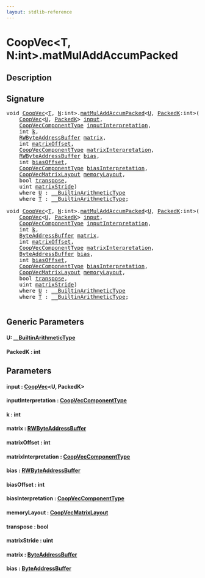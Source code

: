 ```yaml
---
layout: stdlib-reference
---
```


# CoopVec\<T, N:int\>\.matMulAddAccumPacked

## Description





## Signature 

<pre>
<span class="code_keyword">void</span> <a href="index.html" class="code_type">CoopVec</a>&lt;<a href="index.html#typeparam-T" class="code_type">T</a>, <a href="index.html#decl-N" class="code_var">N</a>:<span class="code_keyword">int</span>&gt;.<a href="matmuladdaccumpacked-369e.html">matMulAddAccumPacked</a>&lt;<a href="matmuladdaccumpacked-369e.html#typeparam-U" class="code_type">U</a>, <a href="matmuladdaccumpacked-369e.html#decl-PackedK" class="code_var">PackedK</a>:<span class="code_keyword">int</span>&gt;(
    <a href="index.html" class="code_type">CoopVec</a>&lt;<a href="matmuladdaccumpacked-369e.html#typeparam-U" class="code_type">U</a>, <a href="matmuladdaccumpacked-369e.html#decl-PackedK" class="code_var">PackedK</a>&gt; <a href="matmuladdaccumpacked-369e.html#decl-input" class="code_param">input</a>,
    <a href="../coopveccomponenttype-047g/index.html" class="code_type">CoopVecComponentType</a> <a href="matmuladdaccumpacked-369e.html#decl-inputInterpretation" class="code_param">inputInterpretation</a>,
    <span class="code_keyword">int</span> <a href="matmuladdaccumpacked-369e.html#decl-k" class="code_param">k</a>,
    <a href="../rwbyteaddressbuffer-0126d/index.html" class="code_type">RWByteAddressBuffer</a> <a href="matmuladdaccumpacked-369e.html#decl-matrix" class="code_param">matrix</a>,
    <span class="code_keyword">int</span> <a href="matmuladdaccumpacked-369e.html#decl-matrixOffset" class="code_param">matrixOffset</a>,
    <a href="../coopveccomponenttype-047g/index.html" class="code_type">CoopVecComponentType</a> <a href="matmuladdaccumpacked-369e.html#decl-matrixInterpretation" class="code_param">matrixInterpretation</a>,
    <a href="../rwbyteaddressbuffer-0126d/index.html" class="code_type">RWByteAddressBuffer</a> <a href="matmuladdaccumpacked-369e.html#decl-bias" class="code_param">bias</a>,
    <span class="code_keyword">int</span> <a href="matmuladdaccumpacked-369e.html#decl-biasOffset" class="code_param">biasOffset</a>,
    <a href="../coopveccomponenttype-047g/index.html" class="code_type">CoopVecComponentType</a> <a href="matmuladdaccumpacked-369e.html#decl-biasInterpretation" class="code_param">biasInterpretation</a>,
    <a href="../coopvecmatrixlayout-047d/index.html" class="code_type">CoopVecMatrixLayout</a> <a href="matmuladdaccumpacked-369e.html#decl-memoryLayout" class="code_param">memoryLayout</a>,
    <span class="code_keyword">bool</span> <a href="matmuladdaccumpacked-369e.html#decl-transpose" class="code_param">transpose</a>,
    <span class="code_keyword">uint</span> <a href="matmuladdaccumpacked-369e.html#decl-matrixStride" class="code_param">matrixStride</a>)
    <span class='code_keyword'>where</span> <a href="matmuladdaccumpacked-369e.html#typeparam-U" class="code_type">U</a> : <a href="../../interfaces/0_builtinarithmetictype-029j/index.html" class="code_type">__BuiltinArithmeticType</a>
    <span class='code_keyword'>where</span> <a href="index.html#typeparam-T" class="code_type">T</a> : <a href="../../interfaces/0_builtinarithmetictype-029j/index.html" class="code_type">__BuiltinArithmeticType</a>;

<span class="code_keyword">void</span> <a href="index.html" class="code_type">CoopVec</a>&lt;<a href="index.html#typeparam-T" class="code_type">T</a>, <a href="index.html#decl-N" class="code_var">N</a>:<span class="code_keyword">int</span>&gt;.<a href="matmuladdaccumpacked-369e.html">matMulAddAccumPacked</a>&lt;<a href="matmuladdaccumpacked-369e.html#typeparam-U" class="code_type">U</a>, <a href="matmuladdaccumpacked-369e.html#decl-PackedK" class="code_var">PackedK</a>:<span class="code_keyword">int</span>&gt;(
    <a href="index.html" class="code_type">CoopVec</a>&lt;<a href="matmuladdaccumpacked-369e.html#typeparam-U" class="code_type">U</a>, <a href="matmuladdaccumpacked-369e.html#decl-PackedK" class="code_var">PackedK</a>&gt; <a href="matmuladdaccumpacked-369e.html#decl-input" class="code_param">input</a>,
    <a href="../coopveccomponenttype-047g/index.html" class="code_type">CoopVecComponentType</a> <a href="matmuladdaccumpacked-369e.html#decl-inputInterpretation" class="code_param">inputInterpretation</a>,
    <span class="code_keyword">int</span> <a href="matmuladdaccumpacked-369e.html#decl-k" class="code_param">k</a>,
    <a href="../byteaddressbuffer-04b/index.html" class="code_type">ByteAddressBuffer</a> <a href="matmuladdaccumpacked-369e.html#decl-matrix" class="code_param">matrix</a>,
    <span class="code_keyword">int</span> <a href="matmuladdaccumpacked-369e.html#decl-matrixOffset" class="code_param">matrixOffset</a>,
    <a href="../coopveccomponenttype-047g/index.html" class="code_type">CoopVecComponentType</a> <a href="matmuladdaccumpacked-369e.html#decl-matrixInterpretation" class="code_param">matrixInterpretation</a>,
    <a href="../byteaddressbuffer-04b/index.html" class="code_type">ByteAddressBuffer</a> <a href="matmuladdaccumpacked-369e.html#decl-bias" class="code_param">bias</a>,
    <span class="code_keyword">int</span> <a href="matmuladdaccumpacked-369e.html#decl-biasOffset" class="code_param">biasOffset</a>,
    <a href="../coopveccomponenttype-047g/index.html" class="code_type">CoopVecComponentType</a> <a href="matmuladdaccumpacked-369e.html#decl-biasInterpretation" class="code_param">biasInterpretation</a>,
    <a href="../coopvecmatrixlayout-047d/index.html" class="code_type">CoopVecMatrixLayout</a> <a href="matmuladdaccumpacked-369e.html#decl-memoryLayout" class="code_param">memoryLayout</a>,
    <span class="code_keyword">bool</span> <a href="matmuladdaccumpacked-369e.html#decl-transpose" class="code_param">transpose</a>,
    <span class="code_keyword">uint</span> <a href="matmuladdaccumpacked-369e.html#decl-matrixStride" class="code_param">matrixStride</a>)
    <span class='code_keyword'>where</span> <a href="matmuladdaccumpacked-369e.html#typeparam-U" class="code_type">U</a> : <a href="../../interfaces/0_builtinarithmetictype-029j/index.html" class="code_type">__BuiltinArithmeticType</a>
    <span class='code_keyword'>where</span> <a href="index.html#typeparam-T" class="code_type">T</a> : <a href="../../interfaces/0_builtinarithmetictype-029j/index.html" class="code_type">__BuiltinArithmeticType</a>;

</pre>

## Generic Parameters

####  <a id="typeparam-U"></a>U: [\_\_BuiltinArithmeticType](../../interfaces/0_builtinarithmetictype-029j/index.html)
####  <a id="decl-PackedK"></a>PackedK  : int

## Parameters

####  <a id="decl-input"></a>input  : [CoopVec](index.html)\<U, PackedK\>
####  <a id="decl-inputInterpretation"></a>inputInterpretation  : [CoopVecComponentType](../coopveccomponenttype-047g/index.html)
####  <a id="decl-k"></a>k  : int
####  <a id="decl-matrix"></a>matrix  : [RWByteAddressBuffer](../rwbyteaddressbuffer-0126d/index.html)
####  <a id="decl-matrixOffset"></a>matrixOffset  : int
####  <a id="decl-matrixInterpretation"></a>matrixInterpretation  : [CoopVecComponentType](../coopveccomponenttype-047g/index.html)
####  <a id="decl-bias"></a>bias  : [RWByteAddressBuffer](../rwbyteaddressbuffer-0126d/index.html)
####  <a id="decl-biasOffset"></a>biasOffset  : int
####  <a id="decl-biasInterpretation"></a>biasInterpretation  : [CoopVecComponentType](../coopveccomponenttype-047g/index.html)
####  <a id="decl-memoryLayout"></a>memoryLayout  : [CoopVecMatrixLayout](../coopvecmatrixlayout-047d/index.html)
####  <a id="decl-transpose"></a>transpose  : bool
####  <a id="decl-matrixStride"></a>matrixStride  : uint
####  <a id="decl-matrix"></a>matrix  : [ByteAddressBuffer](../byteaddressbuffer-04b/index.html)
####  <a id="decl-bias"></a>bias  : [ByteAddressBuffer](../byteaddressbuffer-04b/index.html)

